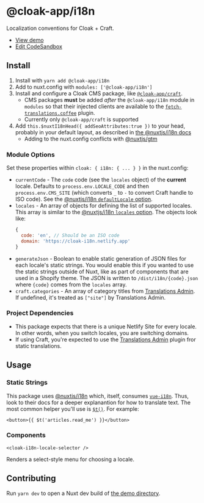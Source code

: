 # @cloak-app/i18n

Localization conventions for Cloak + Craft.

- [View demo](https://cloak-i18n.netlify.app)
- [Edit CodeSandbox](https://githubbox.com/BKWLD/cloak-i18n)

## Install

1. Install with `yarn add @cloak-app/i18n`
2. Add to nuxt.config with `modules: ['@cloak-app/i18n']`
3. Install and configure a Cloak CMS package, like [`@cloak-app/craft`](https://github.com/BKWLD/cloak-craft).
    - CMS packages **must** be added *after* the `@cloak-app/i18n` module in `modules` so that their injected clients are available to the [`fetch-translations.coffee`](./plugins/fetch-translations.coffee) plugin.
    - Currently only `@cloak-app/craft` is supported
4. Add `this.$nuxtI18nHead({ addSeoAttributes:true })` to your head, probably in your default layout, as described in [the @nuxtjs/i18n docs](https://i18n.nuxtjs.org/seo/#setup)
    - Adding to the nuxt.config conflicts with [@nuxtjs/gtm](https://github.com/nuxt-community/gtm-module/issues/136)

### Module Options

Set these properties within `cloak: { i18n: { ... } }` in the nuxt.config:

- `currentCode` - The `code` code (see the `locales` object) of the **current** locale.  Defaults to `process.env.LOCALE_CODE` and then `process.env.CMS_SITE` (which converts `_` to `-` to convert Craft handle to ISO code).  See the [@nuxtjs/i18n `defaultLocale` option](https://i18n.nuxtjs.org/options-reference/#defaultlocale).
- `locales` - An array of objects for defining the list of supported locales. This array is similar to the [@nuxtjs/i18n `locales` option](https://i18n.nuxtjs.org/options-reference/#locales). The objects look like:
  ```js
  {
    code: 'en', // Should be an ISO code
    domain: 'https://cloak-i18n.netlify.app'
  }
  ```
- `generateJson` - Boolean to enable static generation of JSON files for each locale's static strings.  You would enable this if you wanted to use the static strings outside of Nuxt, like as part of components that are used in a Shopify theme.  The JSON is written to `/dist/i18n/{code}.json` where `{code}` comes from the `locales` array.
- `craft.categories` - An array of category titles from [Translations Admin](https://plugins.craftcms.com/translations-admin).  If undefined, it's treated as `["site"]` by Translations Admin.

### Project Dependencies

- This package expects that there is a unique Netlify Site for every locale.  In other words, when you switch locales, you are switching domains.
- If using Craft, you're expected to use the [Translations Admin](https://plugins.craftcms.com/translations-admin) plugin fror static translations.

## Usage

### Static Strings

This package uses [@nuxtjs/i18n](https://i18n.nuxtjs.org) which, itself, consumes [`vue-i18n`](https://kazupon.github.io/vue-i18n). Thus, look to their docs for a deeper explanantion for how to translate text. The most common helper you'll use is [`$t()`](https://kazupon.github.io/vue-i18n/api/#vue-injected-methods).  For example:

```vue
<button>{{ $t('articles.read_me') }}</button>
```

### Components

`<cloak-i18n-locale-selector />`

Renders a select-style menu for choosing a locale.

## Contributing

Run `yarn dev` to open a Nuxt dev build of [the demo directory](./demo).
